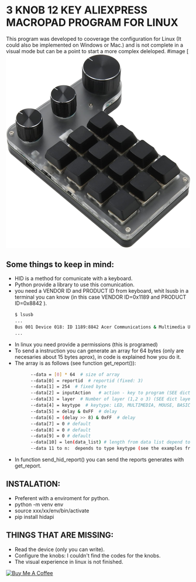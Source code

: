 
# 3 KNOB 12 KEY ALIEXPRESS MACROPAD PROGRAM FOR LINUX
This program was developed to cooverage the configuration for Linux (It could also be implemented on Windows or Mac.) and is not complete in a visual mode but can be a point to start a more complex deleloped.
#image
[![Keyboar 12 keys 3 knobs](https://github.com/paulonicolas/3-knob-12-key-aliexpress-macropad-/blob/9f7028b14a91adddaf28f5a0c9d023e06d975d06/python_app/12x3knob_.jpg)
## Some things to keep in mind:
- HID is a method for comunicate with a keyboard.
- Python provide a library to use this comunication.
- you need a VENDOR ID and PRODUCT ID from keyboard, whit lsusb in a terminal you can know (in this case VENDOR ID=0x1189 and PRODUCT ID=0x8842 ).
  ```bash
  $ lsusb
  ...
  Bus 001 Device 018: ID 1189:8842 Acer Communications & Multimedia USB Composite Device
  ...
- In linux you need provide a permissions (this is programed)
- To send a instruction you can generate an array for 64 bytes (only are necesaries about 15 bytes aprox), in code is explained how you do it.
- The array is as follows (see function get_report()):
  ```bash
        --data = [0] * 64  # size of array
        --data[0] = reportid  # reportid (fixed: 3)
        --data[1] = 254  # fixed byte
        --data[2] = inputAction   # action - key to program (SEE dict input actions in info.py)
        --data[3] = layer  # Number of layer (1,2 o 3) (SEE dict layers in info.py)
        --data[4] = keytype  # keytype: LED, MULTIMEDIA, MOUSE, BASIC (SEE dict keytypes in info.py)
        --data[5] = delay & 0xFF  # delay 
        --data[6] = (delay >> 8) & 0xFF  # delay
        --data[7] = 0 # default
        --data[8] = 0 # default
        --data[9] = 0 # default
        --data[10] = len(data_list) # length from data list depend to type keytype (see the code config/)
        --data 11 to n:  depends to type keytype (see the examples from usb_config_moc_V1.py, arrays: data_led, data_key, data_media and data_mouse )
   ```
- In function send_hid_report() you can send the reports generates with get_report.

## INSTALATION:
- Preferent with a enviroment for python.
- python -m venv env
- source xxx/xx/env/bin/activate
- pip install hidapi
  
## THINGS THAT ARE MISSING:
- Read the device (only you can write).
- Configure the knobs: I couldn't find the codes for the knobs.
- The visual experience in linux is not finished.
  
<a href="https://www.buymeacoffee.com/paulojarafe" target="_blank"><img src="https://cdn.buymeacoffee.com/buttons/v2/default-yellow.png" alt="Buy Me A Coffee" style="height: 60px !important;width: 217px !important;" ></a>
